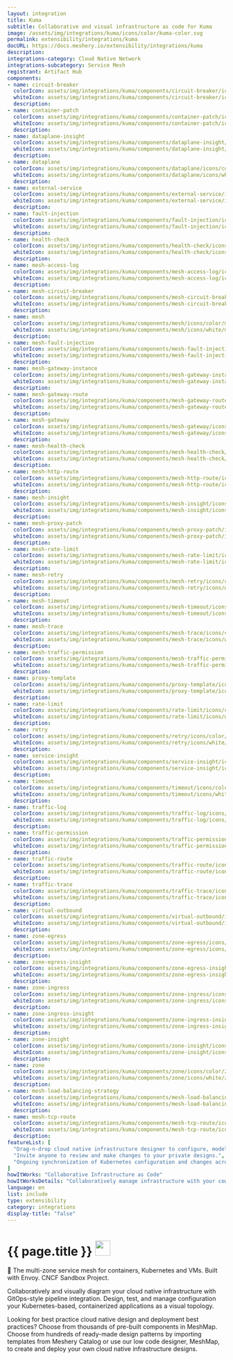 ```yaml
---
layout: integration
title: Kuma
subtitle: Collaborative and visual infrastructure as code for Kuma
image: /assets/img/integrations/kuma/icons/color/kuma-color.svg
permalink: extensibility/integrations/kuma
docURL: https://docs.meshery.io/extensibility/integrations/kuma
description: 
integrations-category: Cloud Native Network
integrations-subcategory: Service Mesh
registrant: Artifact Hub
components: 
- name: circuit-breaker
  colorIcon: assets/img/integrations/kuma/components/circuit-breaker/icons/color/circuit-breaker-color.svg
  whiteIcon: assets/img/integrations/kuma/components/circuit-breaker/icons/white/circuit-breaker-white.svg
  description: 
- name: container-patch
  colorIcon: assets/img/integrations/kuma/components/container-patch/icons/color/container-patch-color.svg
  whiteIcon: assets/img/integrations/kuma/components/container-patch/icons/white/container-patch-white.svg
  description: 
- name: dataplane-insight
  colorIcon: assets/img/integrations/kuma/components/dataplane-insight/icons/color/dataplane-insight-color.svg
  whiteIcon: assets/img/integrations/kuma/components/dataplane-insight/icons/white/dataplane-insight-white.svg
  description: 
- name: dataplane
  colorIcon: assets/img/integrations/kuma/components/dataplane/icons/color/dataplane-color.svg
  whiteIcon: assets/img/integrations/kuma/components/dataplane/icons/white/dataplane-white.svg
  description: 
- name: external-service
  colorIcon: assets/img/integrations/kuma/components/external-service/icons/color/external-service-color.svg
  whiteIcon: assets/img/integrations/kuma/components/external-service/icons/white/external-service-white.svg
  description: 
- name: fault-injection
  colorIcon: assets/img/integrations/kuma/components/fault-injection/icons/color/fault-injection-color.svg
  whiteIcon: assets/img/integrations/kuma/components/fault-injection/icons/white/fault-injection-white.svg
  description: 
- name: health-check
  colorIcon: assets/img/integrations/kuma/components/health-check/icons/color/health-check-color.svg
  whiteIcon: assets/img/integrations/kuma/components/health-check/icons/white/health-check-white.svg
  description: 
- name: mesh-access-log
  colorIcon: assets/img/integrations/kuma/components/mesh-access-log/icons/color/mesh-access-log-color.svg
  whiteIcon: assets/img/integrations/kuma/components/mesh-access-log/icons/white/mesh-access-log-white.svg
  description: 
- name: mesh-circuit-breaker
  colorIcon: assets/img/integrations/kuma/components/mesh-circuit-breaker/icons/color/mesh-circuit-breaker-color.svg
  whiteIcon: assets/img/integrations/kuma/components/mesh-circuit-breaker/icons/white/mesh-circuit-breaker-white.svg
  description: 
- name: mesh
  colorIcon: assets/img/integrations/kuma/components/mesh/icons/color/mesh-color.svg
  whiteIcon: assets/img/integrations/kuma/components/mesh/icons/white/mesh-white.svg
  description: 
- name: mesh-fault-injection
  colorIcon: assets/img/integrations/kuma/components/mesh-fault-injection/icons/color/mesh-fault-injection-color.svg
  whiteIcon: assets/img/integrations/kuma/components/mesh-fault-injection/icons/white/mesh-fault-injection-white.svg
  description: 
- name: mesh-gateway-instance
  colorIcon: assets/img/integrations/kuma/components/mesh-gateway-instance/icons/color/mesh-gateway-instance-color.svg
  whiteIcon: assets/img/integrations/kuma/components/mesh-gateway-instance/icons/white/mesh-gateway-instance-white.svg
  description: 
- name: mesh-gateway-route
  colorIcon: assets/img/integrations/kuma/components/mesh-gateway-route/icons/color/mesh-gateway-route-color.svg
  whiteIcon: assets/img/integrations/kuma/components/mesh-gateway-route/icons/white/mesh-gateway-route-white.svg
  description: 
- name: mesh-gateway
  colorIcon: assets/img/integrations/kuma/components/mesh-gateway/icons/color/mesh-gateway-color.svg
  whiteIcon: assets/img/integrations/kuma/components/mesh-gateway/icons/white/mesh-gateway-white.svg
  description: 
- name: mesh-health-check
  colorIcon: assets/img/integrations/kuma/components/mesh-health-check/icons/color/mesh-health-check-color.svg
  whiteIcon: assets/img/integrations/kuma/components/mesh-health-check/icons/white/mesh-health-check-white.svg
  description: 
- name: mesh-http-route
  colorIcon: assets/img/integrations/kuma/components/mesh-http-route/icons/color/mesh-http-route-color.svg
  whiteIcon: assets/img/integrations/kuma/components/mesh-http-route/icons/white/mesh-http-route-white.svg
  description: 
- name: mesh-insight
  colorIcon: assets/img/integrations/kuma/components/mesh-insight/icons/color/mesh-insight-color.svg
  whiteIcon: assets/img/integrations/kuma/components/mesh-insight/icons/white/mesh-insight-white.svg
  description: 
- name: mesh-proxy-patch
  colorIcon: assets/img/integrations/kuma/components/mesh-proxy-patch/icons/color/mesh-proxy-patch-color.svg
  whiteIcon: assets/img/integrations/kuma/components/mesh-proxy-patch/icons/white/mesh-proxy-patch-white.svg
  description: 
- name: mesh-rate-limit
  colorIcon: assets/img/integrations/kuma/components/mesh-rate-limit/icons/color/mesh-rate-limit-color.svg
  whiteIcon: assets/img/integrations/kuma/components/mesh-rate-limit/icons/white/mesh-rate-limit-white.svg
  description: 
- name: mesh-retry
  colorIcon: assets/img/integrations/kuma/components/mesh-retry/icons/color/mesh-retry-color.svg
  whiteIcon: assets/img/integrations/kuma/components/mesh-retry/icons/white/mesh-retry-white.svg
  description: 
- name: mesh-timeout
  colorIcon: assets/img/integrations/kuma/components/mesh-timeout/icons/color/mesh-timeout-color.svg
  whiteIcon: assets/img/integrations/kuma/components/mesh-timeout/icons/white/mesh-timeout-white.svg
  description: 
- name: mesh-trace
  colorIcon: assets/img/integrations/kuma/components/mesh-trace/icons/color/mesh-trace-color.svg
  whiteIcon: assets/img/integrations/kuma/components/mesh-trace/icons/white/mesh-trace-white.svg
  description: 
- name: mesh-traffic-permission
  colorIcon: assets/img/integrations/kuma/components/mesh-traffic-permission/icons/color/mesh-traffic-permission-color.svg
  whiteIcon: assets/img/integrations/kuma/components/mesh-traffic-permission/icons/white/mesh-traffic-permission-white.svg
  description: 
- name: proxy-template
  colorIcon: assets/img/integrations/kuma/components/proxy-template/icons/color/proxy-template-color.svg
  whiteIcon: assets/img/integrations/kuma/components/proxy-template/icons/white/proxy-template-white.svg
  description: 
- name: rate-limit
  colorIcon: assets/img/integrations/kuma/components/rate-limit/icons/color/rate-limit-color.svg
  whiteIcon: assets/img/integrations/kuma/components/rate-limit/icons/white/rate-limit-white.svg
  description: 
- name: retry
  colorIcon: assets/img/integrations/kuma/components/retry/icons/color/retry-color.svg
  whiteIcon: assets/img/integrations/kuma/components/retry/icons/white/retry-white.svg
  description: 
- name: service-insight
  colorIcon: assets/img/integrations/kuma/components/service-insight/icons/color/service-insight-color.svg
  whiteIcon: assets/img/integrations/kuma/components/service-insight/icons/white/service-insight-white.svg
  description: 
- name: timeout
  colorIcon: assets/img/integrations/kuma/components/timeout/icons/color/timeout-color.svg
  whiteIcon: assets/img/integrations/kuma/components/timeout/icons/white/timeout-white.svg
  description: 
- name: traffic-log
  colorIcon: assets/img/integrations/kuma/components/traffic-log/icons/color/traffic-log-color.svg
  whiteIcon: assets/img/integrations/kuma/components/traffic-log/icons/white/traffic-log-white.svg
  description: 
- name: traffic-permission
  colorIcon: assets/img/integrations/kuma/components/traffic-permission/icons/color/traffic-permission-color.svg
  whiteIcon: assets/img/integrations/kuma/components/traffic-permission/icons/white/traffic-permission-white.svg
  description: 
- name: traffic-route
  colorIcon: assets/img/integrations/kuma/components/traffic-route/icons/color/traffic-route-color.svg
  whiteIcon: assets/img/integrations/kuma/components/traffic-route/icons/white/traffic-route-white.svg
  description: 
- name: traffic-trace
  colorIcon: assets/img/integrations/kuma/components/traffic-trace/icons/color/traffic-trace-color.svg
  whiteIcon: assets/img/integrations/kuma/components/traffic-trace/icons/white/traffic-trace-white.svg
  description: 
- name: virtual-outbound
  colorIcon: assets/img/integrations/kuma/components/virtual-outbound/icons/color/virtual-outbound-color.svg
  whiteIcon: assets/img/integrations/kuma/components/virtual-outbound/icons/white/virtual-outbound-white.svg
  description: 
- name: zone-egress
  colorIcon: assets/img/integrations/kuma/components/zone-egress/icons/color/zone-egress-color.svg
  whiteIcon: assets/img/integrations/kuma/components/zone-egress/icons/white/zone-egress-white.svg
  description: 
- name: zone-egress-insight
  colorIcon: assets/img/integrations/kuma/components/zone-egress-insight/icons/color/zone-egress-insight-color.svg
  whiteIcon: assets/img/integrations/kuma/components/zone-egress-insight/icons/white/zone-egress-insight-white.svg
  description: 
- name: zone-ingress
  colorIcon: assets/img/integrations/kuma/components/zone-ingress/icons/color/zone-ingress-color.svg
  whiteIcon: assets/img/integrations/kuma/components/zone-ingress/icons/white/zone-ingress-white.svg
  description: 
- name: zone-ingress-insight
  colorIcon: assets/img/integrations/kuma/components/zone-ingress-insight/icons/color/zone-ingress-insight-color.svg
  whiteIcon: assets/img/integrations/kuma/components/zone-ingress-insight/icons/white/zone-ingress-insight-white.svg
  description: 
- name: zone-insight
  colorIcon: assets/img/integrations/kuma/components/zone-insight/icons/color/zone-insight-color.svg
  whiteIcon: assets/img/integrations/kuma/components/zone-insight/icons/white/zone-insight-white.svg
  description: 
- name: zone
  colorIcon: assets/img/integrations/kuma/components/zone/icons/color/zone-color.svg
  whiteIcon: assets/img/integrations/kuma/components/zone/icons/white/zone-white.svg
  description: 
- name: mesh-load-balancing-strategy
  colorIcon: assets/img/integrations/kuma/components/mesh-load-balancing-strategy/icons/color/mesh-load-balancing-strategy-color.svg
  whiteIcon: assets/img/integrations/kuma/components/mesh-load-balancing-strategy/icons/white/mesh-load-balancing-strategy-white.svg
  description: 
- name: mesh-tcp-route
  colorIcon: assets/img/integrations/kuma/components/mesh-tcp-route/icons/color/mesh-tcp-route-color.svg
  whiteIcon: assets/img/integrations/kuma/components/mesh-tcp-route/icons/white/mesh-tcp-route-white.svg
  description: 
featureList: [
  "Drag-n-drop cloud native infrastructure designer to configure, model, and deploy your workloads.",
  "Invite anyone to review and make changes to your private designs.",
  "Ongoing synchronization of Kubernetes configuration and changes across any number of clusters."
]
howItWorks: "Collaborative Infrastructure as Code"
howItWorksDetails: "Collaboratively manage infrastructure with your coworkers synchronously sharing the same designs."
language: en
list: include
type: extensibility
category: integrations
display-title: "false"
---
```

<h1>{{ page.title }} <img src="{{ page.image }}" style="width: 35px; height: 35px;" /></h1>

<p>
🐻 The multi-zone service mesh for containers, Kubernetes and VMs. Built with Envoy. CNCF Sandbox Project.
</p>
<p>
    Collaboratively and visually diagram your cloud native infrastructure with GitOps-style pipeline integration. Design, test, and manage configuration your Kubernetes-based, containerized applications as a visual topology.
</p>
<p>
    Looking for best practice cloud native design and deployment best practices? Choose from thousands of pre-built components in MeshMap. Choose from hundreds of ready-made design patterns by importing templates from Meshery Catalog or use our low code designer, MeshMap, to create and deploy your own cloud native infrastructure designs.
</p>
